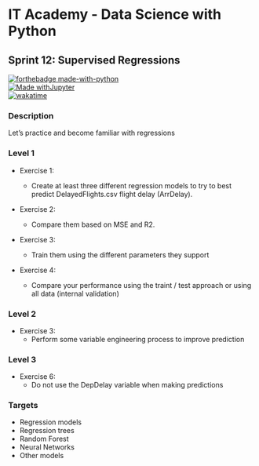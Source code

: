 # IT Academy - Data Science with Python
## Sprint 12: Supervised Regressions

[![forthebadge made-with-python](http://ForTheBadge.com/images/badges/made-with-python.svg)](https://www.python.org/)  
[![Made withJupyter](https://img.shields.io/badge/Made%20with-Jupyter-orange?style=for-the-badge&logo=Jupyter)](https://jupyter.org/try)  
[![wakatime](https://wakatime.com/badge/github/jesussantana/Supervised-Regressions.svg)](https://wakatime.com/badge/github/jesussantana/Supervised-Regressions)  

### Description

Let’s practice and become familiar with regressions


### Level 1

- Exercise 1: 
  - Create at least three different regression models to try to best predict DelayedFlights.csv flight delay (ArrDelay).

- Exercise 2: 
  - Compare them based on MSE and R2.

- Exercise 3: 
  - Train them using the different parameters they support

- Exercise 4: 
  - Compare your performance using the traint / test approach or using all data (internal validation)


### Level 2

- Exercise 3: 
  - Perform some variable engineering process to improve prediction

### Level 3

- Exercise 6: 
  - Do not use the DepDelay variable when making predictions


### Targets

- Regression models
- Regression trees
- Random Forest
- Neural Networks
- Other models